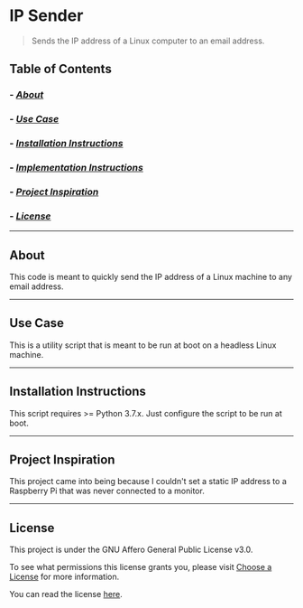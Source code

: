 # IP Sender
>  Sends the IP address of a Linux computer to an email address.

## Table of Contents
### - *[About](#about)*
### - *[Use Case](use-case)*
### - *[Installation Instructions](#installation-instructions)*
### - *[Implementation Instructions](#implementation-instructions)*
### - *[Project Inspiration](#project-inspiration)*
### - *[License](#license)*

---
## About
This code is meant to quickly send the IP address of a Linux machine to any email address.

---
## Use Case
This is a utility script that is meant to be run at boot on a headless Linux machine.

---
## Installation Instructions
This script requires  >= Python 3.7.x. Just configure the script to be run at boot.

---
## Project Inspiration
This project came into being because I couldn't set a static IP address to a Raspberry Pi that was never connected to a monitor.

---
## License
This project is under the GNU Affero General Public License v3.0.

To see what permissions this license grants you, please visit [Choose a License](https://choosealicense.com/licenses/agpl-3.0/) for more information.

You can read the license [here](LICENSE).

